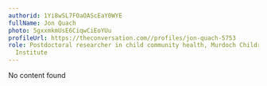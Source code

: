 ```yaml
---
authorid: 1Yi8wSL7FOaOAScEaY0WYE
fullName: Jon Quach
photo: 5gxxmkmUsE6CiqwCiEoYUu
profileUrl: https://theconversation.com//profiles/jon-quach-5753
role: Postdoctoral researcher in child community health, Murdoch Childrens Research
  Institute
---
```

No content found
